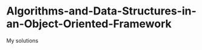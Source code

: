 Algorithms-and-Data-Structures-in-an-Object-Oriented-Framework
==============================================================

My solutions
